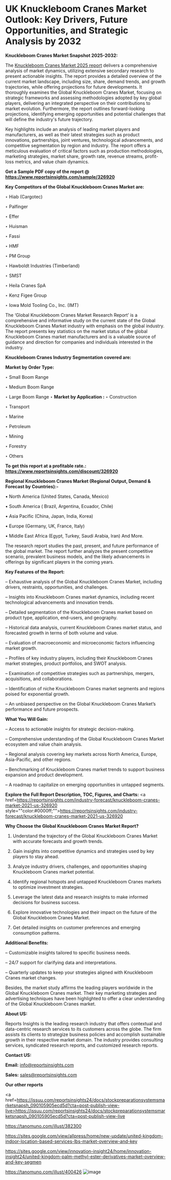 # UK Knuckleboom Cranes Market Outlook: Key Drivers, Future Opportunities, and Strategic Analysis by 2032

<strong>Knuckleboom Cranes Market Snapshot 2025-2032:</strong>

The <a href=https://www.reportsinsights.com/sample/326920>Knuckleboom Cranes Market 2025 report</a> delivers a comprehensive analysis of market dynamics, utilizing extensive secondary research to present actionable insights. The report provides a detailed overview of the current market landscape, including size, share, demand trends, and growth trajectories, while offering projections for future developments. It thoroughly examines the Global Knuckleboom Cranes Market, focusing on strategic frameworks and assessing methodologies adopted by key global players, delivering an integrated perspective on their contributions to market evolution. Furthermore, the report outlines forward-looking projections, identifying emerging opportunities and potential challenges that will define the industry's future trajectory.

Key highlights include an analysis of leading market players and manufacturers, as well as their latest strategies such as product innovations, partnerships, joint ventures, technological advancements, and competitive segmentation by region and industry. The report offers a meticulous evaluation of critical factors such as production methodologies, marketing strategies, market share, growth rate, revenue streams, profit-loss metrics, and value chain dynamics.

<strong>Get a Sample PDF copy of the report @ <a href=https://www.reportsinsights.com/sample/326920 style=color:#0000ff;>https://www.reportsinsights.com/sample/326920</a></strong>

<strong>Key Competitors of the Global Knuckleboom Cranes Market are:</strong>

‣ Hiab (Cargotec)

‣ Palfinger

‣ Effer

‣ Huisman

‣ Fassi

‣ HMF

‣ PM Group

‣ Hawboldt Industries (Timberland)

‣ SMST

‣ Heila Cranes SpA

‣ Kenz Figee Group

‣ Iowa Mold Tooling Co., Inc. (IMT)

The ‘Global Knuckleboom Cranes Market Research Report’ is a comprehensive and informative study on the current state of the Global Knuckleboom Cranes Market industry with emphasis on the global industry. The report presents key statistics on the market status of the global Knuckleboom Cranes market manufacturers and is a valuable source of guidance and direction for companies and individuals interested in the industry.

<strong>Knuckleboom Cranes Industry Segmentation covered are:</strong>

<strong>Market by Order Type: </strong>

‣ Small Boom Range

‣ Medium Boom Range

‣ Large Boom Range
‣ 
<strong>Market by Application :</strong>
‣ Construction

‣ Transport

‣ Marine

‣ Petroleum

‣ Mining

‣ Forestry

‣ Others

<strong>To get this report at a profitable rate.: <a href=https://www.reportsinsights.com/discount/326920 style=color:#0000ff;>https://www.reportsinsights.com/discount/326920</a></strong>

<strong>Regional Knuckleboom Cranes Market (Regional Output, Demand &amp; Forecast by Countries):-</strong>

• North America (United States, Canada, Mexico)

• South America ( Brazil, Argentina, Ecuador, Chile)

• Asia Pacific (China, Japan, India, Korea)

• Europe (Germany, UK, France, Italy)

• Middle East Africa (Egypt, Turkey, Saudi Arabia, Iran) And More.

The research report studies the past, present, and future performance of the global market. The report further analyzes the present competitive scenario, prevalent business models, and the likely advancements in offerings by significant players in the coming years.

<strong>Key Features of the Report:</strong>

– Exhaustive analysis of the Global Knuckleboom Cranes Market, including drivers, restraints, opportunities, and challenges.

– Insights into Knuckleboom Cranes market dynamics, including recent technological advancements and innovation trends.

– Detailed segmentation of the Knuckleboom Cranes market based on product type, application, end-users, and geography.

– Historical data analysis, current Knuckleboom Cranes market status, and forecasted growth in terms of both volume and value.

– Evaluation of macroeconomic and microeconomic factors influencing market growth.

– Profiles of key industry players, including their Knuckleboom Cranes market strategies, product portfolios, and SWOT analysis.

– Examination of competitive strategies such as partnerships, mergers, acquisitions, and collaborations.

– Identification of niche Knuckleboom Cranes market segments and regions poised for exponential growth.

– An unbiased perspective on the Global Knuckleboom Cranes Market’s performance and future prospects.

<strong>What You Will Gain:</strong>

– Access to actionable insights for strategic decision-making.

– Comprehensive understanding of the Global Knuckleboom Cranes Market ecosystem and value chain analysis.

– Regional analysis covering key markets across North America, Europe, Asia-Pacific, and other regions.

– Benchmarking of Knuckleboom Cranes market trends to support business expansion and product development.

– A roadmap to capitalize on emerging opportunities in untapped segments.

<strong>Explore the Full Report Description, TOC, Figures, and Charts:</strong>
<a href=https://reportsinsights.com/industry-forecast/knuckleboom-cranes-market-2021-us-326920 style=""color:#0000ff;"">https://reportsinsights.com/industry-forecast/knuckleboom-cranes-market-2021-us-326920</a>

<strong>Why Choose the Global Knuckleboom Cranes Market Report?</strong>

1. Understand the trajectory of the Global Knuckleboom Cranes Market with accurate forecasts and growth trends.

2. Gain insights into competitive dynamics and strategies used by key players to stay ahead.

3. Analyze industry drivers, challenges, and opportunities shaping Knuckleboom Cranes market potential.

4. Identify regional hotspots and untapped Knuckleboom Cranes markets to optimize investment strategies.

5. Leverage the latest data and research insights to make informed decisions for business success.

6. Explore innovative technologies and their impact on the future of the Global Knuckleboom Cranes Market.

7. Get detailed insights on customer preferences and emerging consumption patterns.

<strong>Additional Benefits:</strong>

– Customizable insights tailored to specific business needs.

– 24/7 support for clarifying data and interpretations.

– Quarterly updates to keep your strategies aligned with Knuckleboom Cranes market changes.

Besides, the market study affirms the leading players worldwide in the Global Knuckleboom Cranes market. Their key marketing strategies and advertising techniques have been highlighted to offer a clear understanding of the Global Knuckleboom Cranes market.

<strong><strong>About US</strong>:</strong>

Reports Insights is the leading research industry that offers contextual and data-centric research services to its customers across the globe. The firm assists its clients to strategize business policies and accomplish sustainable growth in their respective market domain. The industry provides consulting services, syndicated research reports, and customized research reports.

<strong>Contact US:</strong>

<p class=><b>Email:</b> <a href=mailto:info@reportsinsights.com>info@reportsinsights.com</a></p>
<p class=><b>Sales:</b> <a href=mailto:sales@reportsinsights.com>sales@reportsinsights.com</a></p>

<strong>Our other reports</strong>

<a href=https://issuu.com/reportsinsights24/docs/stockpreparationsystemsmarketsnapsh_090105905ecd5d?cta=post-publish-view-live>https://issuu.com/reportsinsights24/docs/stockpreparationsystemsmarketsnapsh_090105905ecd5d?cta=post-publish-view-live</a>

<a href=https://tanomuno.com/illust/382300>https://tanomuno.com/illust/382300</a>

<a href=https://sites.google.com/view/allpress/home/new-update/united-kingdom-indoor-location-based-services-lbs-market-overview-and-key>https://sites.google.com/view/allpress/home/new-update/united-kingdom-indoor-location-based-services-lbs-market-overview-and-key</a>

<a href=https://sites.google.com/view/innovation-insight24/home/innovation-insight24/united-kingdom-palm-methyl-ester-derivatives-market-overview-and-key-segmen>https://sites.google.com/view/innovation-insight24/home/innovation-insight24/united-kingdom-palm-methyl-ester-derivatives-market-overview-and-key-segmen</a>

<a href=https://tanomuno.com/illust/400426>https://tanomuno.com/illust/400426</a>
![image](https://github.com/user-attachments/assets/c5060667-6359-4846-b249-05d9ce2187ff)

